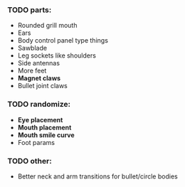 ### TODO parts:
- Rounded grill mouth
- Ears
- Body control panel type things
- Sawblade
- Leg sockets like shoulders
- Side antennas
- More feet
- **Magnet claws**
- Bullet joint claws

### TODO randomize:
- **Eye placement**
- **Mouth placement**
- **Mouth smile curve**
- Foot params

### TODO other:
- Better neck and arm transitions for bullet/circle bodies